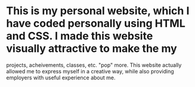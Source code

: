# This is my personal website, which I have coded personally using HTML and CSS. I made this website visually attractive to make the my
projects, acheivements, classes, etc. "pop" more. This website actually allowed me to express myself in a creative way, while also providing employers
with useful experience about me.
